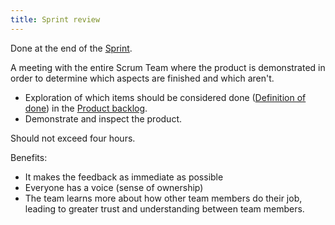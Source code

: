 ```yaml
---
title: Sprint review
---
```

Done at the end of the [Sprint](agile-project-management/scrum/sprint.md).

A meeting with the entire Scrum Team where the product is demonstrated in order to determine which aspects are finished and which aren't.

- Exploration of which items should be considered done ([Definition of done](agile-project-management/scrum/definition-of-done.md)) in the [Product backlog](agile-project-management/scrum/product-backlog.md).
- Demonstrate and inspect the product.

Should not exceed four hours.

Benefits:
- It makes the feedback as immediate as possible
- Everyone has a voice (sense of ownership)
- The team learns more about how other team members do their job, leading to greater trust and understanding between team members. 